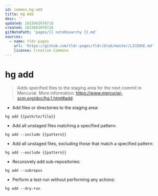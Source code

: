 ```yaml
---
id: common.hg-add
title: Hg Add
desc: ''
updated: 1615663978718
created: 1615663978718
gitNotePath: 'pages/{{ noteHiearchy }}.md'
sources:
  - name: tldr-pages
    url: 'https://github.com/tldr-pages/tldr/blob/master/LICENSE.md'
    license: Creative Commons
---
```

# hg add

> Adds specified files to the staging area for the next commit in Mercurial.
> More information: <https://www.mercurial-scm.org/doc/hg.1.html#add>.

- Add files or directories to the staging area:

`hg add {{path/to/file}}`

- Add all unstaged files matching a specified pattern:

`hg add --include {{pattern}}`

- Add all unstaged files, excluding those that match a specified pattern:

`hg add --exclude {{pattern}}`

- Recursively add sub-repositories:

`hg add --subrepos`

- Perform a test-run without performing any actions:

`hg add --dry-run`


